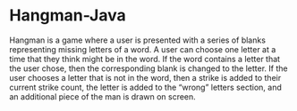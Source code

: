 # Hangman-Java
Hangman is a game where a user is presented with a series of blanks representing missing letters of a word. A user can choose one letter at a time that they think might be in the word. If the word contains a letter that the user chose, then the corresponding blank is changed to the letter. If the user chooses a letter that is not in the word, then a strike is added to their current strike count, the letter is added to the “wrong” letters section, and an additional piece of the man is drawn on screen.
